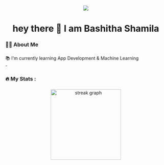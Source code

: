 ###


###

<div align="center">
  <img src="https://github.com/7oSkaaa/7oSkaaa/blob/main/Images/about_me.gif?raw=true"  />
</div>

###

<h1 align="center">hey there 👋 I am Bashitha Shamila</h1>

###

<h3 align="left">👩‍💻  About Me</h3>

###
📚 I'm currently learning App Development & Machine Learning<br>-</p>

###
<!--
<h3 align="left">🛠 Language and tools</h3>
-->
###

<div align="left">
<!--   <img src="https://images.app.goo.gl/6KDFHQN62M4vP11r6" height="40" alt="go logo"  />
  <img width="12" />
  <img src="https://cdn.jsdelivr.net/gh/devicons/devicon/icons/rust/rust-plain.svg" height="40" alt="rust logo"  />
  <img width="12" />
  <img src="https://cdn.jsdelivr.net/gh/devicons/devicon/icons/ruby/ruby-plain-wordmark.svg" height="40" alt="ruby logo"  />
  <img width="12" />
  <img src="https://cdn.jsdelivr.net/gh/devicons/devicon/icons/dot-net/dot-net-plain-wordmark.svg" height="40" alt="dot-net logo"  />
  <img width="12" />
  <img src="https://cdn.jsdelivr.net/gh/devicons/devicon/icons/firebase/firebase-plain-wordmark.svg" height="40" alt="firebase logo"  />
  <img width="12" />
  <img src="https://cdn.jsdelivr.net/gh/devicons/devicon/icons/amazonwebservices/amazonwebservices-original.svg" height="40" alt="amazonwebservices logo"  />
  <img width="12" />
  <img src="https://cdn.jsdelivr.net/gh/devicons/devicon/icons/circleci/circleci-plain.svg" height="40" alt="circleci logo"  />
  <img width="12" />
  <img src="https://cdn.jsdelivr.net/gh/devicons/devicon/icons/kubernetes/kubernetes-plain.svg" height="40" alt="kubernetes logo"  />
  <img width="12" />
  <img src="https://cdn.jsdelivr.net/gh/devicons/devicon/icons/docker/docker-plain-wordmark.svg" height="40" alt="docker logo"  /> -->
</div>

###

<h3 align="left">🔥   My Stats :</h3>

###

<div align="center">
  <img src="https://streak-stats.demolab.com?user=Bashithashamila&locale=en&mode=daily&theme=dark&hide_border=false&border_radius=5&order=3" height="220" alt="streak graph"  />
</div>

###
